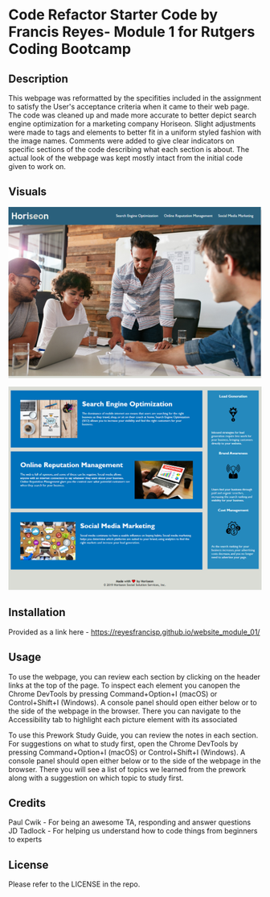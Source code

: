 # Code Refactor Starter Code by Francis Reyes- Module 1 for Rutgers Coding Bootcamp

## Description

This webpage was reformatted by the specifities included in the assignment to satisfy the User's acceptance criteria when it came to their web page. The code was cleaned up and made more accurate to better depict search engine optimization for a marketing company Horiseon. Slight adjustments were made to tags and elements to better fit in a uniform styled fashion with the image names. Comments were added to give clear indicators on specific sections of the code describing what each section is about. The actual look of the webpage was kept mostly intact from the initial code given to work on.

## Visuals

![Webpage Top Half](\assets\images\website-module-visual-1.png)

![Webpage Bottom Half](\assets\images\website-module-visual-2.png)

## Installation

Provided as a link here - https://reyesfrancisp.github.io/website_module_01/

## Usage

To use the webpage, you can review each section by clicking on the header links at the top of the page. To inspect each element you canopen the Chrome DevTools by pressing Command+Option+I (macOS) or Control+Shift+I (Windows). A console panel should open either below or to the side of the webpage in the browser. There you can navigate to the Accessibility tab to highlight each picture element with its associated 

To use this Prework Study Guide, you can review the notes in each section. For suggestions on what to study first, open the Chrome DevTools by pressing Command+Option+I (macOS) or Control+Shift+I (Windows). A console panel should open either below or to the side of the webpage in the browser. There you will see a list of topics we learned from the prework along with a suggestion on which topic to study first.

## Credits

Paul Cwik - For being an awesome TA, responding and answer questions
JD Tadlock - For helping us understand how to code things from beginners to experts

## License

Please refer to the LICENSE in the repo.
